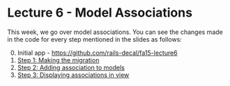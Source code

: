 Lecture 6 - Model Associations
====

This week, we go over model associations. You can see the
changes made in the code for every step mentioned in the slides as follows:

0. Initial app - https://github.com/rails-decal/fa15-lecture6
1. [Step 1: Making the migration][step1]
2. [Step 2: Adding association to models][step2]
3. [Step 3: Displaying associations in view][step3]

[step1]: https://github.com/rails-decal/fa15-lecture6/commit/fbb9edeaa741c3d1620a2f2a9a4d11b6f0470be7
[step2]: https://github.com/rails-decal/fa15-lecture6/commit/b76859a421c9cd5b2ce2b642430b2049596156ec
[step3]: https://github.com/rails-decal/fa15-lecture6/commit/df4bbbbbee6b8964e9b89679c5d882bc73024167
